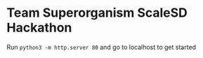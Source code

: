 # Team Superorganism ScaleSD Hackathon
Run `python3 -m http.server 80` and go to localhost to get started 
